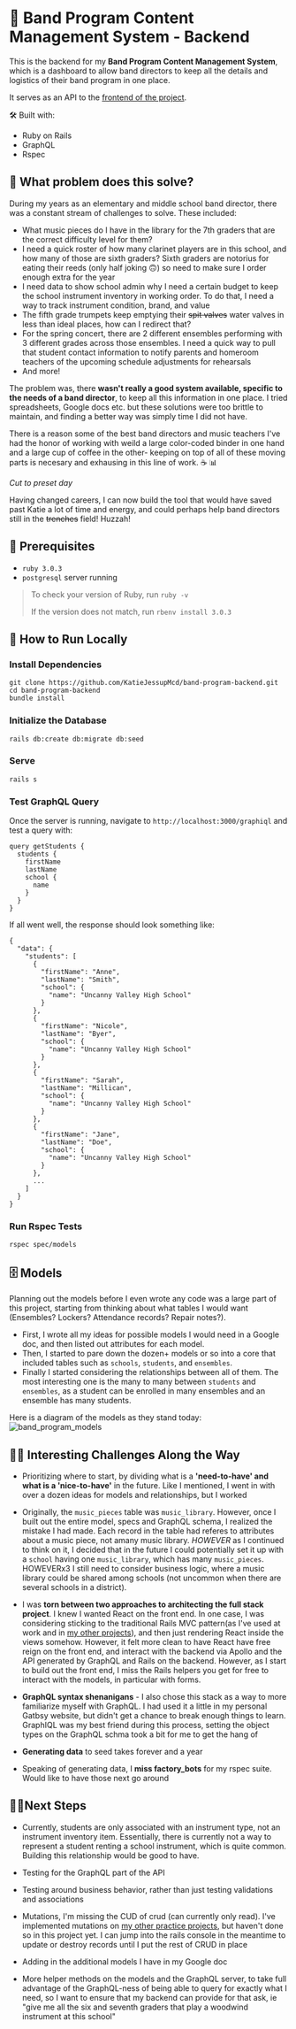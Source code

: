 # 🎼 Band Program Content Management System - Backend

This is the backend for my **Band Program Content Management System**, which is a dashboard to allow band directors to keep all the details and logistics of their band program in one place.

It serves as an API to the [frontend of the project](https://github.com/KatieJessupMcd/band-program-frontend).

🛠 Built with:

- Ruby on Rails
- GraphQL
- Rspec

## 🤔 What problem does this solve?

During my years as an elementary and middle school band director, there was a constant stream of challenges to solve. These included:

- What music pieces do I have in the library for the 7th graders that are the correct difficulty level for them?
- I need a quick roster of how many clarinet players are in this school, and how many of those are sixth graders? Sixth graders are notorius for eating their reeds (only half joking 🙃) so need to make sure I order enough extra for the year
- I need data to show school admin why I need a certain budget to keep the school instrument inventory in working order. To do that, I need a way to track instrument condition, brand, and value
- The fifth grade trumpets keep emptying their ~~spit valves~~ water valves in less than ideal places, how can I redirect that?
- For the spring concert, there are 2 different ensembles performing with 3 different grades across those ensembles. I need a quick way to pull that student contact information to notify parents and homeroom teachers of the upcoming schedule adjustments for rehearsals
- And more!

The problem was, there **wasn't really a good system available, specific to the needs of a band director**, to keep all this information in one place. I tried spreadsheets, Google docs etc. but these solutions were too brittle to maintain, and finding a better way was simply time I did not have.

There is a reason some of the best band directors and music teachers I've had the honor of working with weild a large color-coded binder in one hand and a large cup of coffee in the other- keeping on top of all of these moving parts is necesary and exhausing in this line of work. ☕️ 📊

_Cut to preset day_

Having changed careers, I can now build the tool that would have saved past Katie a lot of time and energy, and could perhaps help band directors still in the ~~trenches~~ field! Huzzah!

## 📄 Prerequisites

- `ruby 3.0.3`
- `postgresql` server running

> To check your version of Ruby, run `ruby -v`
>
> If the version does not match, run `rbenv install 3.0.3`

## 🚀 How to Run Locally

### Install Dependencies

```
git clone https://github.com/KatieJessupMcd/band-program-backend.git
cd band-program-backend
bundle install
```

### Initialize the Database

```
rails db:create db:migrate db:seed
```

### Serve

```
rails s
```

### Test GraphQL Query

Once the server is running, navigate to `http://localhost:3000/graphiql` and test a query with:

```
query getStudents {
  students {
    firstName
    lastName
    school {
      name
    }
  }
}
```

If all went well, the response should look something like:

```
{
  "data": {
    "students": [
      {
        "firstName": "Anne",
        "lastName": "Smith",
        "school": {
          "name": "Uncanny Valley High School"
        }
      },
      {
        "firstName": "Nicole",
        "lastName": "Byer",
        "school": {
          "name": "Uncanny Valley High School"
        }
      },
      {
        "firstName": "Sarah",
        "lastName": "Millican",
        "school": {
          "name": "Uncanny Valley High School"
        }
      },
      {
        "firstName": "Jane",
        "lastName": "Doe",
        "school": {
          "name": "Uncanny Valley High School"
        }
      },
      ...
    ]
  }
}
```

### Run Rspec Tests

```
rspec spec/models
```

## 🗄 Models

Planning out the models before I even wrote any code was a large part of this project, starting from thinking about what tables I would want (Ensembles? Lockers? Attendance records? Repair notes?).

- First, I wrote all my ideas for possible models I would need in a Google doc, and then listed out attributes for each model.
- Then, I started to pare down the dozen+ models or so into a core that included tables such as `schools`, `students`, and `ensembles`.
- Finally I started considering the relationships between all of them. The most interesting one is the many to many between `students` and `ensembles`, as a student can be enrolled in many ensembles and an ensemble has many students.

Here is a diagram of the models as they stand today:
![band_program_models](band_program_models.png)

## 👩‍💻 Interesting Challenges Along the Way

- Prioritizing where to start, by dividing what is a **'need-to-have' and what is a 'nice-to-have'** in the future. Like I mentioned, I went in with over a dozen ideas for models and relationships, but I worked

- Originally, the `music_pieces` table was `music_library`. However, once I built out the entire model, specs and GraphQL schema, I realized the mistake I had made. Each record in the table had referes to attributes about a music piece, not amany music library. _HOWEVER_ as I continued to think on it, I decided that in the future I could potentially set it up with a `school` having one `music_library`, which has many `music_pieces`. HOWEVERx3 I still need to consider business logic, where a music library could be shared among schools (not uncommon when there are several schools in a district).

- I was **torn between two approaches to architecting the full stack project**. I knew I wanted React on the front end. In one case, I was considering sticking to the traditional Rails MVC pattern(as I've used at work and in [my other projects](https://github.com/KatieJessupMcd/ruby-mvc-practice)), and then just rendering React inside the views somehow. However, it felt more clean to have React have free reign on the front end, and interact with the backend via Apollo and the API generated by GraphQL and Rails on the backend. However, as I start to build out the front end, I miss the Rails helpers you get for free to interact with the models, in particular with forms.

- **GraphQL syntax shenanigans** - I also chose this stack as a way to more familiarize myself with GraphQL. I had used it a little in my personal Gatbsy website, but didn't get a chance to break enough things to learn. GraphIQL was my best friend during this process, setting the object types on the GraphQL schma took a bit for me to get the hang of

- **Generating data** to seed takes forever and a year

- Speaking of generating data, I **miss factory_bots** for my rspec suite. Would like to have those next go around

## 🚶‍♀️Next Steps

- Currently, students are only associated with an instrument type, not an instrument inventory item. Essentially, there is currently not a way to represent a student renting a school instrument, which is quite common. Building this relationship would be good to have.

- Testing for the GraphQL part of the API

- Testing around business behavior, rather than just testing validations and associations

- Mutations, I'm missing the CUD of crud (can currently only read). I've implemented mutations on [my other practice projects](https://github.com/KatieJessupMcd/backend-ruby-graphql-practice), but haven't done so in this project yet. I can jump into the rails console in the meantime to update or destroy records until I put the rest of CRUD in place

- Adding in the additional models I have in my Google doc

- More helper methods on the models and the GraphQL server, to take full advantage of the GraphQL-ness of being able to query for exactly what I need, so I want to ensure that my backend can provide for that ask, ie "give me all the six and seventh graders that play a woodwind instrument at this school"
